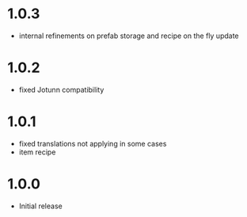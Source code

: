 # 1.0.3
* internal refinements on prefab storage and recipe on the fly update

# 1.0.2
* fixed Jotunn compatibility

# 1.0.1
* fixed translations not applying in some cases 
* item recipe

# 1.0.0
* Initial release
